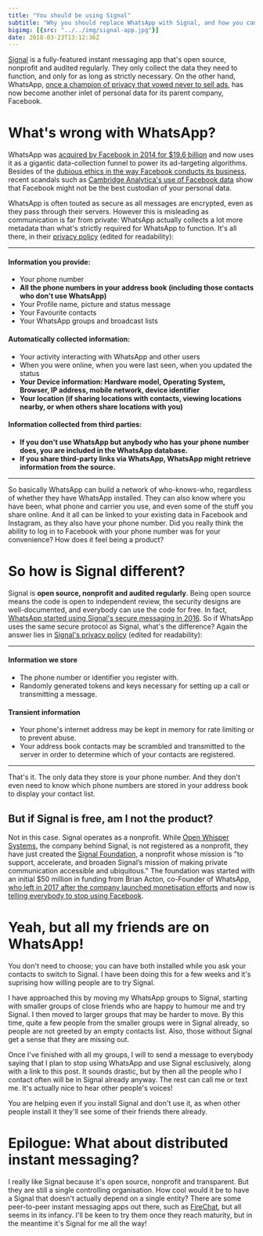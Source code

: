 ```yaml
---
title: "You should be using Signal"
subtitle: "Why you should replace WhatsApp with Signal, and how you can bring your friends with you"
bigimg: [{src: "../../img/signal-app.jpg"}]
date: 2018-03-23T13:12:36Z
---
```

[Signal][3] is a fully-featured instant messaging app that's open source, nonprofit and audited regularly. They only collect the data they need to function, and only for as long as strictly necessary. On the other hand, WhatsApp, [once a champion of privacy that vowed never to sell ads][14], has now become another inlet of personal data for its parent company, Facebook.

# What's wrong with WhatsApp?

WhatsApp was [acquired by Facebook in 2014 for $19.6 billion][1] and now uses it as a gigantic data-collection funnel to power its ad-targeting algorithms. Besides of the [dubious ethics in the way Facebook conducts its business][12], recent scandals such as [Cambridge Analytica's use of Facebook data][2] show that Facebook might not be the best custodian of your personal data.

WhatsApp is often touted as secure as all messages are encrypted, even as they pass through their servers. However this is misleading as communication is far from private: WhatsApp actually collects a lot more metadata than what's strictly required for WhatsApp to function. It's all there, in their [privacy policy][5] (edited for readability):

---
#### Information you provide:

- Your phone number
- **All the phone numbers in your address book (including those contacts who don't use WhatsApp)**
- Your Profile name, picture and status message
- Your Favourite contacts
- Your WhatsApp groups and broadcast lists

#### Automatically collected information:

- Your activity interacting with WhatsApp and other users
- When you were online, when you were last seen, when you updated the status
- **Your Device information: Hardware model, Operating System, Browser, IP address, mobile network, device identifier**
- **Your location (if sharing locations with contacts, viewing locations nearby, or when others share locations with you)**

#### Information collected from third parties:

- **If you don't use WhatsApp but anybody who has your phone number does, you are included in the WhatsApp database.**
- **If you share third-party links via WhatsApp, WhatsApp might retrieve information from the source.**

---
So basically WhatsApp can build a network of who-knows-who, regardless of whether they have WhatsApp installed. They can also know where you have been, what phone and carrier you use, and even some of the stuff you share online. And it all can be linked to your existing data in Facebook and Instagram, as they also have your phone number. Did you really think the ability to log in to Facebook with your phone number was for your convenience? How does it feel being a product?

# So how is Signal different?

Signal is **open source, nonprofit and audited regularly**. Being open source means the code is open to independent review, the security designs are well-documented, and everybody can use the code for free. In fact, [WhatsApp started using Signal's secure messaging in 2016][9]. So if WhatsApp uses the same secure protocol as Signal, what's the difference? Again the answer lies in [Signal's privacy policy][10] (edited for readability):

---
#### Information we store

- The phone number or identifier you register with.
- Randomly generated tokens and keys necessary for setting up a call or transmitting a message.

#### Transient information

- Your phone's internet address may be kept in memory for rate limiting or to prevent abuse.
- Your address book contacts may be scrambled and transmitted to the server in order to determine which of your contacts are registered.

---

That's it. The only data they store is your phone number. And they don't even need to know which phone numbers are stored in your address book to display your contact list.

## But if Signal is free, am I not the product?

Not in this case. Signal operates as a nonprofit. While [Open Whisper Systems][6], the company behind Signal, is not registered as a nonprofit, they have just created the [Signal Foundation][7], a nonprofit whose mission is "to support, accelerate, and broaden Signal’s mission of making private communication accessible and ubiquitous." The foundation was started with an initial $50 million in funding from Brian Acton, co-Founder of WhatsApp, [who left in 2017 after the company launched monetisation efforts][13] and now is [telling everybody to stop using Facebook][8].

# Yeah, but all my friends are on WhatsApp!

You don't need to choose; you can have both installed while you ask your contacts to switch to Signal. I have been doing this for a few weeks and it's suprising how willing people are to try Signal.

I have approached this by moving my WhatsApp groups to Signal, starting with smaller groups of close friends who are happy to humour me and try Signal. I then moved to larger groups that may be harder to move. By this time, quite a few people from the smaller groups were in Signal already, so people are not greeted by an empty contacts list. Also, those without Signal get a sense that they are missing out.

Once I've finished with all my groups, I will to send a message to everybody saying that I plan to stop using WhatsApp and use Signal esclusively, along with a link to this post. It sounds drastic, but by then all the people who I contact often will be in Signal already anyway. The rest can call me or text me. It's actually nice to hear other people's voices!

You are helping even if you install Signal and don't use it, as when other people install it they'll see some of their friends there already.

# Epilogue: What about distributed instant messaging?

I really like Signal because it's open source, nonprofit and transparent. But they are still a single controlling organisation. How cool would it be to have a Signal that doesn't actually depend on a single entity? There are some peer-to-peer instant messaging apps out there, such as [FireChat][11], but all seems in its infancy. I'll be keen to try them once they reach maturity, but in the meantime it's Signal for me all the way!

[1]: https://www.investopedia.com/articles/investing/032515/whatsapp-best-facebook-purchase-ever.asp
[2]: https://www.theguardian.com/news/2018/mar/17/cambridge-analytica-facebook-influence-us-election
[3]: https://www.signal.org/
[5]: https://www.whatsapp.com/legal/#privacy-policy-information-we-collect
[6]: https://en.wikipedia.org/wiki/Open_Whisper_Systems
[7]: https://signalfoundation.org/
[8]: https://twitter.com/brianacton/status/976231995846963201
[9]: https://signal.org/blog/whatsapp-complete/
[10]: https://signal.org/signal/privacy/
[11]: https://www.opengarden.com/firechat.html
[12]: https://www.nytimes.com/2014/06/30/technology/facebook-tinkers-with-users-emotions-in-news-feed-experiment-stirring-outcry.html
[13]: http://www.businessinsider.com/whatsapp-cofounder-brian-acton-is-leaving-the-company-2017-9?IR=T
[14]: https://blog.whatsapp.com/245/Why-we-dont-sell-ads